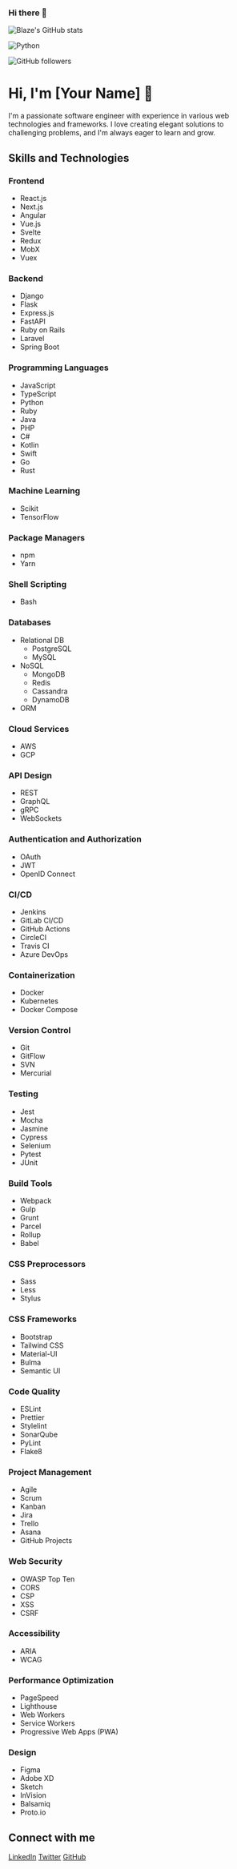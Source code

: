 ### Hi there 👋

![Blaze's GitHub stats](https://github-readme-stats.vercel.app/api?username=blazecolby&count_private=true&show_icons=true&theme=dark)

![Python](https://img.shields.io/badge/Python-3776AB?style=for-the-badge&logo=python&logoColor=white)



![GitHub followers](https://img.shields.io/github/followers/blazecolby?style=social)


# Hi, I'm [Your Name] 👋

I'm a passionate software engineer with experience in various web technologies and frameworks. I love creating elegant solutions to challenging problems, and I'm always eager to learn and grow.

## Skills and Technologies

### Frontend

- React.js
- Next.js
- Angular
- Vue.js
- Svelte
- Redux
- MobX
- Vuex

### Backend

- Django
- Flask
- Express.js
- FastAPI
- Ruby on Rails
- Laravel
- Spring Boot

### Programming Languages

- JavaScript
- TypeScript
- Python
- Ruby
- Java
- PHP
- C#
- Kotlin
- Swift
- Go
- Rust

### Machine Learning

- Scikit
- TensorFlow

### Package Managers

- npm
- Yarn

### Shell Scripting

- Bash

### Databases

- Relational DB
  - PostgreSQL
  - MySQL
- NoSQL
  - MongoDB
  - Redis
  - Cassandra
  - DynamoDB
- ORM

### Cloud Services

- AWS
- GCP

### API Design

- REST
- GraphQL
- gRPC
- WebSockets

### Authentication and Authorization

- OAuth
- JWT
- OpenID Connect

### CI/CD

- Jenkins
- GitLab CI/CD
- GitHub Actions
- CircleCI
- Travis CI
- Azure DevOps

### Containerization

- Docker
- Kubernetes
- Docker Compose

### Version Control

- Git
- GitFlow
- SVN
- Mercurial

### Testing

- Jest
- Mocha
- Jasmine
- Cypress
- Selenium
- Pytest
- JUnit

### Build Tools

- Webpack
- Gulp
- Grunt
- Parcel
- Rollup
- Babel

### CSS Preprocessors

- Sass
- Less
- Stylus

### CSS Frameworks

- Bootstrap
- Tailwind CSS
- Material-UI
- Bulma
- Semantic UI

### Code Quality

- ESLint
- Prettier
- Stylelint
- SonarQube
- PyLint
- Flake8

### Project Management

- Agile
- Scrum
- Kanban
- Jira
- Trello
- Asana
- GitHub Projects

### Web Security

- OWASP Top Ten
- CORS
- CSP
- XSS
- CSRF

### Accessibility

- ARIA
- WCAG

### Performance Optimization

- PageSpeed
- Lighthouse
- Web Workers
- Service Workers
- Progressive Web Apps (PWA)

### Design

- Figma
- Adobe XD
- Sketch
- InVision
- Balsamiq
- Proto.io

## Connect with me

[LinkedIn](https://www.linkedin.com/in/yourusername/)
[Twitter](https://twitter.com/yourusername)
[GitHub](https://github.com/yourusername)

